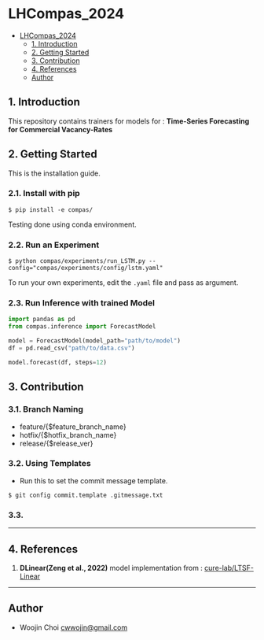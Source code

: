 # LHCompas_2024

-   [LHCompas_2024](#lhcompas_2024)
    -   [1. Introduction](#1-introduction)
    -   [2. Getting Started](#2-getting-started)
    -   [3. Contribution](#3-contribution)
    -   [4. References](#4-references)
    -   [Author](#author)

## 1. Introduction

This repository contains trainers for models for : **Time-Series Forecasting for Commercial Vacancy-Rates**

## 2. Getting Started

This is the installation guide.

### 2.1. Install with pip

```shell
$ pip install -e compas/
```

Testing done using conda environment.

### 2.2. Run an Experiment

```shell
$ python compas/experiments/run_LSTM.py --config="compas/experiments/config/lstm.yaml"
```

To run your own experiments, edit the `.yaml` file and pass as argument.

### 2.3. Run Inference with trained Model

```python
import pandas as pd
from compas.inference import ForecastModel

model = ForecastModel(model_path="path/to/model")
df = pd.read_csv("path/to/data.csv")

model.forecast(df, steps=12)
```

## 3. Contribution

### 3.1. Branch Naming

-   feature/{$feature_branch_name}
-   hotfix/{$hotfix_branch_name}
-   release/{$release_ver}

### 3.2. Using Templates

-   Run this to set the commit message template.

```shell
$ git config commit.template .gitmessage.txt
```

### 3.3.

---

## 4. References

1. **DLinear(Zeng et al., 2022)** model implementation from : [cure-lab/LTSF-Linear](https://github.com/cure-lab/LTSF-Linear)

---

## Author

-   Woojin Choi <cwwojin@gmail.com> <br/>
